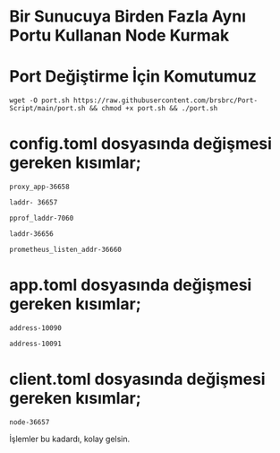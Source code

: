 # Bir Sunucuya Birden Fazla Aynı Portu Kullanan Node Kurmak 


# Port Değiştirme İçin Komutumuz

```
wget -O port.sh https://raw.githubusercontent.com/brsbrc/Port-Script/main/port.sh && chmod +x port.sh && ./port.sh
```

# config.toml dosyasında değişmesi gereken kısımlar;

```
proxy_app-36658

laddr- 36657 

pprof_laddr-7060

laddr-36656

prometheus_listen_addr-36660
```

# app.toml dosyasında değişmesi gereken kısımlar;

```
address-10090

address-10091
```

# client.toml dosyasında değişmesi gereken kısımlar;

```
node-36657
```

İşlemler bu kadardı, kolay gelsin.
